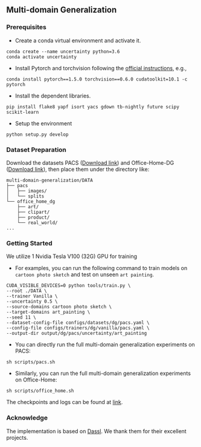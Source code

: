 ## Multi-domain Generalization


### Prerequisites
+ Create a conda virtual environment and activate it.
```
conda create --name uncertainty python=3.6
conda activate uncertainty
```
+ Install Pytorch and torchvision following the [official instructions](https://pytorch.org/), e.g.,
```
conda install pytorch==1.5.0 torchvision==0.6.0 cudatoolkit=10.1 -c pytorch
```
+ Install the dependent libraries.
```
pip install flake8 yapf isort yacs gdown tb-nightly future scipy scikit-learn
```
+ Setup the environment
```angular2html
python setup.py develop
```


### Dataset Preparation

Download the datasets PACS ([Download link](https://drive.google.com/file/d/1m4X4fROCCXMO0lRLrr6Zz9Vb3974NWhE/view)) and Office-Home-DG ([Download link](https://drive.google.com/open?id=1gkbf_KaxoBws-GWT3XIPZ7BnkqbAxIFa)), then place them under the directory like:


```
multi-domain-generalization/DATA
├── pacs
│   ├── images/
│   └── splits
└── office_home_dg
    ├── art/
    ├── clipart/    
    ├── product/    
    └── real_world/
...
```

### Getting Started

We utilize 1 Nvidia Tesla V100 (32G) GPU for training

+ For examples, you can run the following command to train models on `cartoon photo sketch` and test on unseen `art painting`.

```
CUDA_VISIBLE_DEVICES=0 python tools/train.py \
--root ./DATA \
--trainer Vanilla \
--uncertainty 0.5 \
--source-domains cartoon photo sketch \
--target-domains art_painting \
--seed 11 \
--dataset-config-file configs/datasets/dg/pacs.yaml \
--config-file configs/trainers/dg/vanilla/pacs.yaml \
--output-dir output/dg/pacs/uncertainty/art_painting
```
+ You can directly run the full multi-domain generalization experiments on PACS:
```
sh scripts/pacs.sh
```
+ Similarly, you can run the full multi-domain generalization experiments on Office-Home:
```
sh scripts/office_home.sh
```
The checkpoints and logs can be found at [link](https://drive.google.com/drive/folders/1Pn60zo9wAZ656KiuKeqtnkRZNQgbnqcM?usp=sharing).

### Acknowledge

The implementation is based on [Dassl](https://github.com/KaiyangZhou/Dassl.pytorch). We thank them for their excellent projects.
